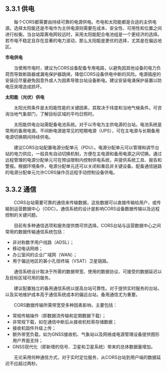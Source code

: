 ## 3.3.1 供电

&emsp;&emsp;每个CORS都需要由持续可靠的电源供电。市电和太阳能都是合适的主供电源。选择太阳能还是市电作为主供电源则需要在成本、安全性、可用性和位置之间进行权衡。当台站距离电网较远时，采用太阳能配合电池组是一个更经济的选择。若市电不稳定且存在显著的电力波动，那么太阳能是更优的选择，尤其是在偏远地区。

**市电供电**

&emsp;&emsp;当使用市电时，建议为CORS设备配备专用电路，以避免因其他设备的电力负荷而导致断路器或漏电保护器跳闸，降低CORS设备供电中断的风险。电源插座的安装应尽量避免因意外或人为因素导致台站设备断电。建议安装电涌保护装置以防电压突增造成损坏。

**太阳能（光伏）供电**

&emsp;&emsp;太阳光照条件是太阳能性能的关键因素，其取决于纬度和当地气候条件。可咨询当地气象部门，了解目标区域的平均日照时。

&emsp;&emsp;太阳能供电台站需配备电池系统。对于以市电为主供电源的台站，电池系统是常用的备用电源。不间断电源是常见的短期电源（UPS），可在主电源与长期备用电源切换期间持续供电。

&emsp;&emsp;建议CORS台站配置电源分配单元（PDU）。电源分配单元可以管理和调节台站的电力供应，一般具有自动切换机制，方便在主电源和备用电源之间切换。通过远程管理的电源分配单元可在预设限制内控制供电系统，并提供系统工具、报告和警报。根据环境条件，电源分配单元还可以关闭和重启非关键设备。配备通信链路的电源分配单元允许CORS操作员远程手动控制设备供电。

## 3.3.2 通信

&emsp;&emsp;CORS台站需要可靠的通信来传输数据，这些数据可以直接传输给用户，或传输到运营数据中心（ODC）。通信系统的设计是影响CORS设备数据传输以及远程控制的关键问题。

&emsp;&emsp;目前有多种通信选项和服务提供商可供选择。CORS台站与运营数据中心之间常用的数据传输通信系统包括：

- 非对称数字用户线路（ADSL）；
- 移动电话网络；
- 办公室间的企业广域网（WAN）；
- 用于偏远地区的甚小孔径终端（VSAT）卫星链路。

&emsp;&emsp;通信系统设计取决于所需的数据带宽、使用的数据协议、可接受的数据延迟以及目标区域可用的服务。

&emsp;&emsp;建议配置独立的备用通信系统以提高台站可靠性。对于提供实时服务的台站，以及实地维护成本高于通信系统成本的偏远台站，备用通信尤为重要。

&emsp;&emsp;CORS数据传输所需带宽受多种因素影响，主要包括：

- 常规传输操作（即数据流传输和定期数据下载）；
- 非常规下载，如在通信中断后从接收机检索存储数据；
- 接收机固件升级上传；
- 额外带宽负载，如为GNSS接收机、气象站以及网络或电源管理设备提供图形用户界面支持；
- GNSS现代化（即新增的信号、卫星和卫星系统）带来的总体数据量增加。

&emsp;&emsp;无论采用何种通信方式，对于实时定位服务，从CORS台站到用户端的数据延迟不应超过两秒。